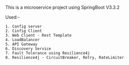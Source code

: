 This is a microservice project using SpringBoot V3.3.2

Used:-

    1. Config server
    2. Cinfig Client
    3. Web Client - Rest Template
    4. LoadBalancer
    5. API Gateway
    6. Discovery Service
    7. Fault Tolerance using Resilience4j
    8. Resilience4j - CircuitBreaker, Retry, RateLimiter
